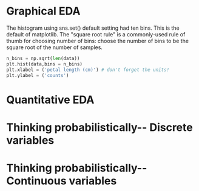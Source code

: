# Graphical EDA
The histogram using sns.set() default setting had ten bins. This is the default of matplotlib. 
The "square root rule" is a commonly-used rule of thumb for choosing number of bins: choose the number of bins to be the square root of the number of samples. 

```python
n_bins = np.sqrt(len(data))
plt.hist(data,bins = n_bins)
plt.xlabel = ('petal length (cm)') # don't forget the units!
plt.ylabel = ('counts')
```

# Quantitative EDA

# Thinking probabilistically-- Discrete variables

# Thinking probabilistically-- Continuous variables
